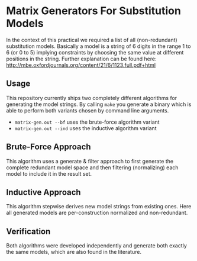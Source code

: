 # Matrix Generators For Substitution Models

In the context of this practical we required a list of all (non-redundant) substitution models.
Basically a model is a string of 6 digits in the range 1 to 6 (or 0 to 5) implying constraints by choosing the same value at different positions in the string.
Further explanation can be found here: http://mbe.oxfordjournals.org/content/21/6/1123.full.pdf+html

## Usage

This repository currently ships two completely different algorithms for generating the model strings.
By calling `make` you generate a binary which is able to perform both variants chosen by command line arguments.
* `matrix-gen.out --bf` uses the brute-force algorithm variant
* `matrix-gen.out --ind` uses the inductive algorithm variant

## Brute-Force Approach

This algorithm uses a generate & filter approach to first generate the complete redundant model space and then filtering (normalizing) each model to include it in the result set.

## Inductive Approach

This algorithm stepwise derives new model strings from existing ones.
Here all generated models are per-construction normalized and non-redundant.

## Verification

Both algorithms were developed independently and generate both exactly the same models, which are also found in the literature.

